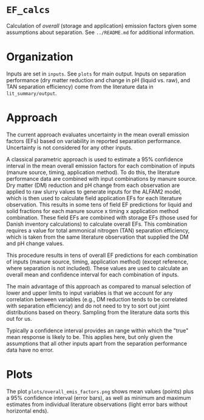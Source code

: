 # `EF_calcs`
Calculation of *overall* (storage and application) emission factors given some assumptions about separation.
See `../README.md` for additional information.

# Organization
Inputs are set in `inputs`.
See `plots` for main output.
Inputs on separation performance (dry matter reduction and change in pH (liquid vs. raw), and TAN separation efficiency) come from the literature data in `lit_summary/output`.

# Approach
The current approach evaluates uncertainty in the mean overall emission factors (EFs) based on variability in reported separation performance.
Uncertainty is not considered for any other inputs.

A classical parametric approach is used to estimate a 95% confidence interval in the mean overall emission factors for each combination of inputs (manure source, timing, application method).
To do this, the literature performance data are combined with input combinations by manure source.
Dry matter (DM) reduction and pH change from each observation are applied to raw slurry values to generate inputs for the ALFAM2 model, which is then used to calculate field application EFs for each literature observation.
This results in some tens of field EF predictions for liquid and solid fractions for each manure source x timing x application method combination.
These field EFs are combined with storage EFs (those used for Danish inventory calculations) to calculate overall EFs.
This combination requires a value for total ammonical nitrogen (TAN) separation efficiency, which is taken from the same literature observation that supplied the DM and pH change values.

This procedure results in tens of overall EF predictions for each combination of inputs (manure source, timing, application method) (except reference, where separation is not included).
These values are used to calculate an overall mean and confidence interval for each combination of inputs.

The main advantage of this approach as compared to manual selection of lower and upper limits to input variables is that we account for any correlation between variables (e.g., DM reduction tends to be correlated with separation efficiency) and do not need to try to sort out joint distributions based on theory.
Sampling from the literature data sorts this out for us.

Typically a confidence interval provides an range within which the "true" mean response is likely to be.
This applies here, but only given the assumptions that all other inputs apart from the separation performance data have no error.

# Plots
The plot `plots/overall_emis_factors.png` shows mean values (points) plus a 95% confidence interval (error bars), as well as minimum and maximum estimates from individual literature observations (light error bars without horizontal ends). 

